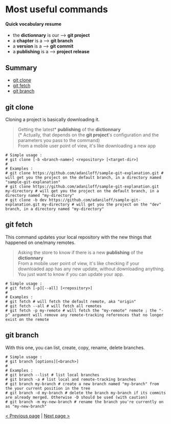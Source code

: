 
# Most useful commands

#### Quick vocabulary resume

- the __dictionnary__ is our --> **git project**
- a __chapter__ is a --> **git branch**
- a __version__ is a --> **git commit**
- a __publishing__ is a --> **project release**

## Summary

- [git clone](#git-clone)
- [git fetch](#git-fetch)
- [git branch](#git-branch)

## <a name="git-clone"></a>git clone

Cloning a project is basically downloading it.

> Getting the latest* __publishing__ of the __dictionnary__      
> (* Actually, that depends on the **git project**'s configuration and the parameters you pass to the command)    
> From a mobile user point of view, it's like downloading a new app    
   
```
# Simple usage : 
# git clone [-b <branch-name>] <repository> [<target-dir>]
#
# Examples :
# git clone https://github.com/adaniloff/sample-git-explanation.git # will get you the project on the default branch, in a directory named "sample-git-explanation"
# git clone https://github.com/adaniloff/sample-git-explanation.git my-directory # will get you the project on the default branch, in a directory named "my-directory"
# git clone -b dev https://github.com/adaniloff/sample-git-explanation.git my-directory # will get you the project on the "dev" branch, in a directory named "my-directory"
```

## <a name="git-fetch"></a>git fetch

This command updates your local repository with the new things that happened on one/many remotes.

> Asking the store to know if there is a new __publishing__ of the __dictionnary__    
> From a mobile user point of view, it's like checking if your downloaded app has any new update, without downloading anything. You just want to know if you can update your app.

```
# Simple usage : 
# git fetch [-p][--all] [<repository>]
#
# Examples :
# git fetch # will fetch the default remote, aka "origin"
# git fetch --all # will fetch all remotes
# git fetch -p my-remote # will fetch the "my-remote" remote ; the "-p" argument will remove any remote-tracking references that no longer exist on the remote 
```

## <a name="git-fetch"></a>git branch

With this one, you can list, create, copy, rename, delete branches.

```
# Simple usage : 
# git branch [options][<branch>]
#
# Examples :
# git branch --list # list local branches
# git branch -a # list local and remote-tracking branches
# git branch my-branch # create a new branch named "my-branch" from the your current position in the tree
# git branch -d my-branch # delete the branch my-branch if its commits are already merged. Otherwise -D should be used (with caution)
# git branch -m my-new-branch # rename the branch you're currently on as "my-new-branch"

```

[< Previous page](/doc/1-git.md) | [Next page >](/doc/3-user-guide.md) 

